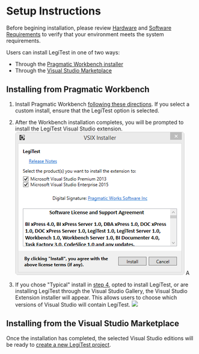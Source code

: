 # Setup Instructions

Before begining installation, please review [Hardware](HardwareRequirements.md) and [Software Requirements](SoftwareRequirements.md) to verify that your environment meets the system requirements.

Users can install LegiTest in one of two ways:  
- Through the [Pragmatic Workbench installer](#installing-from-pragmatic-workbench)
- Through the [Visual Studio Marketplace](#installing-from-the-visual-studio-marketplace)


## Installing from Pragmatic Workbench 

1. Install Pragmatic Workbench [following these directions](http://help.pragmaticworks.com/docxpress/index.html). If you select a custom install, ensure that the LegiTest option is selected.
1. After the Workbench installation completes, you will be prompted to install the LegiTest Visual Studio extension. 
![LegiTest Extension](images/VSIXInstaller.png)
A

1. If you chose "Typical" install in [step 4](SetupInstructions.html#Step4), opted to install LegiTest, or are installing LegiTest through the Visual Studio Gallery, the Visual Studio Extension installer will appear. This allows users to choose which versions of Visual Studio will contain LegiTest.
![](lib/VSIXInstaller.png)

## Installing from the Visual Studio Marketplace

Once the installation has completed, the selected Visual Studio editions will be ready to [create a new LegiTest project](Overview.html#CreatingANewProject).
